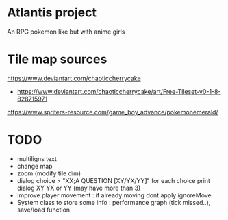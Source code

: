 # Atlantis project
An RPG pokemon like but with anime girls 

# Tile map sources
https://www.deviantart.com/chaoticcherrycake
- https://www.deviantart.com/chaoticcherrycake/art/Free-Tileset-v0-1-8-828715971

https://www.spriters-resource.com/game_boy_advance/pokemonemerald/

# TODO
- multiligns text 
- change map
- zoom (modify tile dim)
- dialog choice > "XX;A QUESTION [XY/YX/YY]" for each choice print dialog XY YX or YY (may have more than 3) 
- improve player movement : if already moving dont apply ignoreMove
- System class to store some info : performance graph (tick missed..), save/load function
